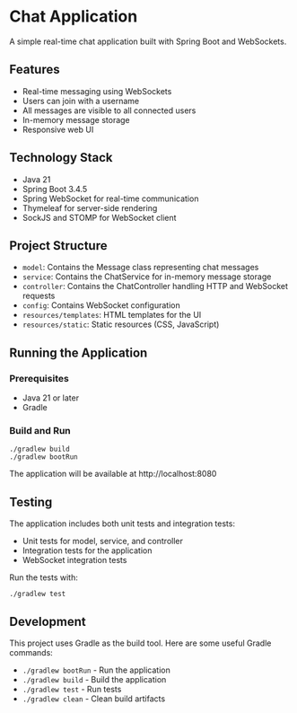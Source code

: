 # Chat Application

A simple real-time chat application built with Spring Boot and WebSockets.

## Features

- Real-time messaging using WebSockets
- Users can join with a username
- All messages are visible to all connected users
- In-memory message storage
- Responsive web UI

## Technology Stack

- Java 21
- Spring Boot 3.4.5
- Spring WebSocket for real-time communication
- Thymeleaf for server-side rendering
- SockJS and STOMP for WebSocket client

## Project Structure

- `model`: Contains the Message class representing chat messages
- `service`: Contains the ChatService for in-memory message storage
- `controller`: Contains the ChatController handling HTTP and WebSocket requests
- `config`: Contains WebSocket configuration
- `resources/templates`: HTML templates for the UI
- `resources/static`: Static resources (CSS, JavaScript)

## Running the Application

### Prerequisites

- Java 21 or later
- Gradle

### Build and Run

```
./gradlew build
./gradlew bootRun
```

The application will be available at http://localhost:8080

## Testing

The application includes both unit tests and integration tests:

- Unit tests for model, service, and controller
- Integration tests for the application
- WebSocket integration tests

Run the tests with:

```
./gradlew test
```

## Development

This project uses Gradle as the build tool. Here are some useful Gradle commands:

- `./gradlew bootRun` - Run the application
- `./gradlew build` - Build the application
- `./gradlew test` - Run tests
- `./gradlew clean` - Clean build artifacts